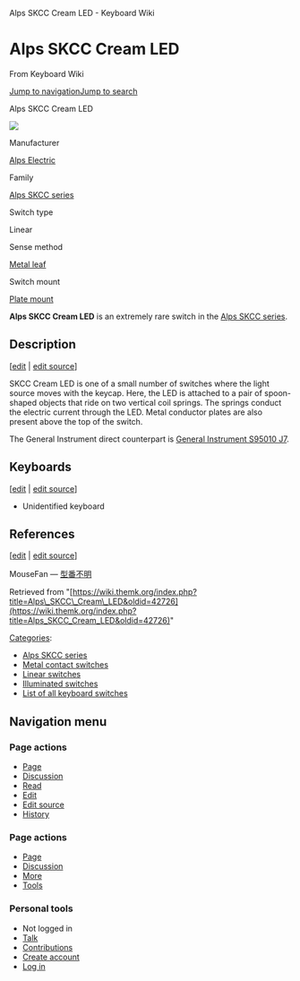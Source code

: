 Alps SKCC Cream LED - Keyboard Wiki

Alps SKCC Cream LED
===================

From Keyboard Wiki 

[Jump to navigation](https://wiki.themk.org/index.php/Alps_SKCC_Cream_LED#column-one)[Jump to search](https://wiki.themk.org/index.php/Alps_SKCC_Cream_LED#searchInput)

Alps SKCC Cream LED

[![](https://wiki.themk.org/images/thumb/8/84/Alps_SKCC_Cream_LED.jpg/500px-Alps_SKCC_Cream_LED.jpg)](https://wiki.themk.org/index.php/File:Alps_SKCC_Cream_LED.jpg)

Manufacturer

[Alps Electric](https://wiki.themk.org/index.php/Alps_Electric "Alps Electric")

Family

[Alps SKCC series](https://wiki.themk.org/index.php/Alps_SKCC_series "Alps SKCC series")

Switch type

Linear

Sense method

[Metal leaf](https://wiki.themk.org/index.php/Metal_leaf "Metal leaf")

Switch mount

[Plate mount](https://wiki.themk.org/index.php/Plate_mount "Plate mount")

**Alps SKCC Cream LED** is an extremely rare switch in the [Alps SKCC series](https://wiki.themk.org/index.php/Alps_SKCC_series "Alps SKCC series").

Description
-----------

\[[edit](https://wiki.themk.org/index.php?title=Alps_SKCC_Cream_LED&veaction=edit&section=1 "Edit section: Description") | [edit source](https://wiki.themk.org/index.php?title=Alps_SKCC_Cream_LED&action=edit&section=1 "Edit section's source code: Description")\]

SKCC Cream LED is one of a small number of switches where the light source moves with the keycap. Here, the LED is attached to a pair of spoon-shaped objects that ride on two vertical coil springs. The springs conduct the electric current through the LED. Metal conductor plates are also present above the top of the switch.

The General Instrument direct counterpart is [General Instrument S95010 J7](https://wiki.themk.org/index.php/General_Instrument_S95010_J7 "General Instrument S95010 J7").

Keyboards
---------

\[[edit](https://wiki.themk.org/index.php?title=Alps_SKCC_Cream_LED&veaction=edit&section=2 "Edit section: Keyboards") | [edit source](https://wiki.themk.org/index.php?title=Alps_SKCC_Cream_LED&action=edit&section=2 "Edit section's source code: Keyboards")\]

*   Unidentified keyboard<ref name="MouseFan" />

References
----------

\[[edit](https://wiki.themk.org/index.php?title=Alps_SKCC_Cream_LED&veaction=edit&section=3 "Edit section: References") | [edit source](https://wiki.themk.org/index.php?title=Alps_SKCC_Cream_LED&action=edit&section=3 "Edit section's source code: References")\]

<references> <ref name="MouseFan">MouseFan — [型番不明](http://mousefan.telcontar.net/image/x.htm)</ref> </references>

Retrieved from "[https://wiki.themk.org/index.php?title=Alps\_SKCC\_Cream\_LED&oldid=42726](https://wiki.themk.org/index.php?title=Alps_SKCC_Cream_LED&oldid=42726)"

[Categories](https://wiki.themk.org/index.php/Special:Categories "Special:Categories"):

*   [Alps SKCC series](https://wiki.themk.org/index.php/Category:Alps_SKCC_series "Category:Alps SKCC series")
*   [Metal contact switches](https://wiki.themk.org/index.php/Category:Metal_contact_switches "Category:Metal contact switches")
*   [Linear switches](https://wiki.themk.org/index.php/Category:Linear_switches "Category:Linear switches")
*   [Illuminated switches](https://wiki.themk.org/index.php/Category:Illuminated_switches "Category:Illuminated switches")
*   [List of all keyboard switches](https://wiki.themk.org/index.php/Category:List_of_all_keyboard_switches "Category:List of all keyboard switches")

Navigation menu
---------------

### Page actions

*   [Page](https://wiki.themk.org/index.php/Alps_SKCC_Cream_LED "View the content page [c]")
*   [Discussion](https://wiki.themk.org/index.php?title=Talk:Alps_SKCC_Cream_LED&action=edit&redlink=1 "Discussion about the content page (page does not exist) [t]")
*   [Read](https://wiki.themk.org/index.php/Alps_SKCC_Cream_LED)
*   [Edit](https://wiki.themk.org/index.php?title=Alps_SKCC_Cream_LED&veaction=edit "Edit this page [v]")
*   [Edit source](https://wiki.themk.org/index.php?title=Alps_SKCC_Cream_LED&action=edit "Edit the source code of this page [e]")
*   [History](https://wiki.themk.org/index.php?title=Alps_SKCC_Cream_LED&action=history "Past revisions of this page [h]")

### Page actions

*   [Page](https://wiki.themk.org/index.php/Alps_SKCC_Cream_LED "Page")
*   [Discussion](https://wiki.themk.org/index.php?title=Talk:Alps_SKCC_Cream_LED&action=edit&redlink=1 " (page does not exist)")
*   [More](https://wiki.themk.org/index.php/Alps_SKCC_Cream_LED#p-cactions)
*   [Tools](https://wiki.themk.org/index.php/Alps_SKCC_Cream_LED#p-tb "Tools")

### Personal tools

*   Not logged in
*   [Talk](https://wiki.themk.org/index.php/Special:MyTalk "Discussion about edits from this IP address [n]")
*   [Contributions](https://wiki.themk.org/index.php/Special:MyContributions "A list of edits made from this IP address [y]")
*   [Create account](https://wiki.themk.org/index.php?title=Special:CreateAccount&returnto=Alps+SKCC+Cream+LED "You are encouraged to create an account and log in; however, it is not mandatory")
*   [Log in](https://wiki.themk.org/index.php?title=Special:UserLogin&returnto=Alps+SKCC+Cream+LED "You are encouraged to log in; however, it is not mandatory [o]")

[](https://wiki.themk.org/index.php/Main_Page) [](https://wiki.themk.org/index.php/Alps_SKCC_Cream_LED#sidebar "Jump to navigation")[](https://wiki.themk.org/index.php/Alps_SKCC_Cream_LED#p-personal "user tools")[](https://wiki.themk.org/index.php/Alps_SKCC_Cream_LED#globalWrapper "back to top")